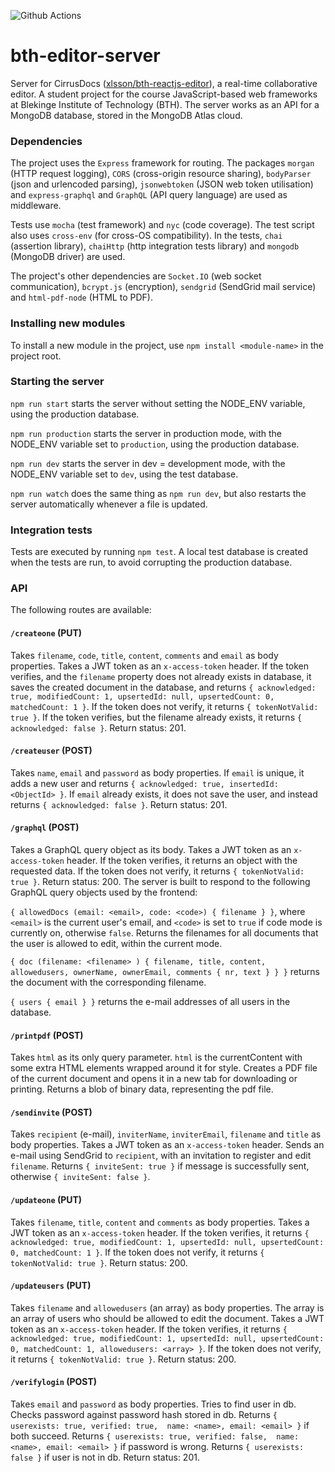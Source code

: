 ![Github Actions](https://github.com/xlsson/bth-editor-server/actions/workflows/node.js.yml/badge.svg)

# bth-editor-server
Server for CirrusDocs ([xlsson/bth-reactjs-editor](https://github.com/xlsson/bth-reactjs-editor)), a real-time collaborative editor. A student project for the course JavaScript-based web frameworks at Blekinge Institute of Technology (BTH). The server works as an API for a MongoDB database, stored in the MongoDB Atlas cloud.

### Dependencies
The project uses the `Express` framework for routing. The packages `morgan` (HTTP request logging), `CORS` (cross-origin resource sharing), `bodyParser` (json and urlencoded parsing), `jsonwebtoken` (JSON web token utilisation) and `express-graphql` and `GraphQL` (API query language) are used as middleware.

Tests use `mocha` (test framework) and `nyc` (code coverage). The test script also uses `cross-env` (for cross-OS compatibility). In the tests, `chai` (assertion library), `chaiHttp` (http integration tests library) and `mongodb` (MongoDB driver) are used.

The project's other dependencies are `Socket.IO` (web socket communication), `bcrypt.js` (encryption), `sendgrid` (SendGrid mail service) and `html-pdf-node` (HTML to PDF).

### Installing new modules
To install a new module in the project, use `npm install <module-name>` in the
project root.

### Starting the server
`npm run start` starts the server without setting the NODE_ENV variable, using
the production database.

`npm run production` starts the server in production mode, with the NODE_ENV
variable set to `production`, using the production database.

`npm run dev` starts the server in dev = development mode,  with the NODE_ENV
variable set to `dev`, using the test database.

`npm run watch` does the same thing as `npm run dev`, but also restarts the
server automatically whenever a file is updated.

### Integration tests
Tests are executed by running `npm test`. A local test database is created when the
tests are run, to avoid corrupting the production database.

### API
The following routes are available:

#### `/createone` (PUT)
Takes `filename`, `code`, `title`, `content`, `comments` and `email` as body properties.
Takes a JWT token as an `x-access-token` header.
If the token verifies, and the
`filename` property does not already exists in database, it saves the
created document in the database, and returns `{ acknowledged: true, modifiedCount: 1, upsertedId: null, upsertedCount: 0, matchedCount: 1 }`.
If the token does not verify, it returns `{ tokenNotValid: true }`.
If the token verifies, but the filename already exists, it returns `{ acknowledged: false }`.
Return status: 201.

#### `/createuser` (POST)
Takes `name`, `email` and `password` as body properties.
If `email` is unique, it adds a new user and returns `{ acknowledged: true, insertedId: <ObjectId> }`.
If `email` already exists, it does not save the user, and instead returns
`{ acknowledged: false }`.
Return status: 201.

#### `/graphql` (POST)
Takes a GraphQL query object as its body.
Takes a JWT token as an `x-access-token` header. If the token verifies, it returns an object with the requested data.
If the token does not verify, it returns `{ tokenNotValid: true }`.
Return status: 200.
The server is built to respond to the following GraphQL query objects used by the frontend:

`{ allowedDocs (email: <email>, code: <code>) { filename } }`, where `<email>` is the current user's email, and `<code>`  is set to `true` if code mode is currently on, otherwise `false`. Returns the filenames for all documents that the user is allowed to edit, within the current mode.

`{ doc (filename: <filename> ) { filename, title, content, allowedusers, ownerName, ownerEmail, comments { nr, text } } }` returns the document with the corresponding filename.

`{ users { email } }` returns the e-mail addresses of all users in the database.

#### `/printpdf` (POST)
Takes `html` as its only query parameter. `html` is the currentContent
with some extra HTML elements wrapped around it for style.
Creates a PDF file of the current document and opens it in a new tab for downloading or printing. Returns a blob of binary data, representing the pdf file.

#### `/sendinvite` (POST)
Takes `recipient` (e-mail), `inviterName`, `inviterEmail`, `filename` and `title` as body properties.
Takes a JWT token as an `x-access-token` header.
Sends an e-mail using SendGrid to `recipient`, with an invitation to register and
edit `filename`. Returns `{ inviteSent: true }` if message is successfully sent,
otherwise `{ inviteSent: false }`.

#### `/updateone` (PUT)
Takes `filename`, `title`, `content` and `comments` as body properties.
Takes a JWT token as an `x-access-token` header.
If the token verifies, it returns `{ acknowledged: true, modifiedCount: 1, upsertedId: null, upsertedCount: 0, matchedCount: 1 }`.
If the token does not verify, it returns `{ tokenNotValid: true }`.
Return status: 200.

#### `/updateusers` (PUT)
Takes `filename` and `allowedusers` (an array) as body properties.
The array is an array of users who should be allowed to edit the document.
Takes a JWT token as an `x-access-token` header.
If the token verifies, it returns `{ acknowledged: true, modifiedCount: 1, upsertedId: null, upsertedCount: 0, matchedCount: 1, allowedusers: <array> }`.
If the token does not verify, it returns `{ tokenNotValid: true }`.
Return status: 200.

#### `/verifylogin` (POST)
Takes `email` and `password` as body properties.
Tries to find user in db. Checks password against password hash stored in db.
Returns `{ userexists: true, verified: true,  name: <name>, email: <email> }` if
both succeed. Returns `{ userexists: true, verified: false,  name: <name>, email: <email> }`
if password is wrong. Returns `{ userexists: false }` if user is not in db.
Return status: 201.
